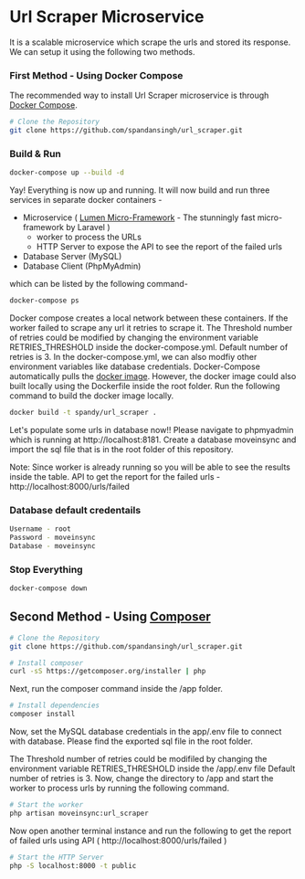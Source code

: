 Url Scraper Microservice
===============

It is a scalable microservice which scrape the urls and stored its response. We can setup it using the following two methods.

### First Method - Using Docker Compose

The recommended way to install Url Scraper microservice is through
[Docker Compose](https://docs.docker.com/compose/).

```bash
# Clone the Repository
git clone https://github.com/spandansingh/url_scraper.git
```
### Build & Run

```bash
docker-compose up --build -d
```
Yay! Everything is now up and running. It will now build and run three services in separate docker containers - 

* Microservice ( [Lumen Micro-Framework](https://lumen.laravel.com) - The stunningly fast micro-framework by Laravel )
    * worker to process the URLs 
    * HTTP Server to expose the API to see the report of the failed urls
* Database Server (MySQL)
* Database Client (PhpMyAdmin)

which can be listed by the following command-

```bash
docker-compose ps
```

Docker compose creates a local network between these containers. If the worker failed to scrape any url it retries to scrape it. 
The Threshold number of retries could be modified by changing the environment variable RETRIES_THRESHOLD inside the docker-compose.yml.
Default number of retries is 3. In the docker-compose.yml, we can also modfiy other environment variables like database credentials.
Docker-Compose automatically pulls the [docker image](https://hub.docker.com/r/spandy/url_scraper). However, the docker image could also built locally using the Dockerfile inside the root folder. 
Run the following command to build the docker image locally.

```bash
docker build -t spandy/url_scraper .
```

Let's populate some urls in database now!! Please navigate to phpmyadmin which is running at http://localhost:8181. Create a database moveinsync and import the sql file that is in the root folder of this repository.
 
Note: Since worker is already running so you will be able to see the results inside the table.
API to get the report for the failed urls - http://localhost:8000/urls/failed


### Database default credentails

```bash
Username - root
Password - moveinsync
Database - moveinsync
```

### Stop Everything

```bash
docker-compose down
```


## Second Method - Using [Composer](http://getcomposer.org)

```bash
# Clone the Repository
git clone https://github.com/spandansingh/url_scraper.git
```

```bash
# Install composer
curl -sS https://getcomposer.org/installer | php
```

Next, run the composer command inside the /app folder. 

```bash
# Install dependencies
composer install
```

Now, set the MySQL database credentials in the app/.env file to connect with database.
Please find the exported sql file in the root folder.

The Threshold number of retries could be modifiled by changing the environment variable RETRIES_THRESHOLD inside the /app/.env file
Default number of retries is 3. 
Now, change the directory to /app and start the worker to process urls by running the following command. 

```bash
# Start the worker
php artisan moveinsync:url_scraper
```

Now open another terminal instance and run the following to get the report of failed urls using API ( http://localhost:8000/urls/failed )

```bash
# Start the HTTP Server
php -S localhost:8000 -t public
```
